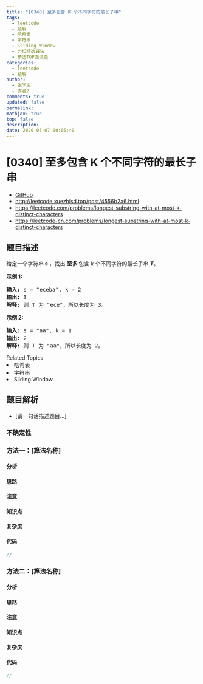 ```yaml
---
title: "[0340] 至多包含 K 个不同字符的最长子串"
tags:
  - leetcode
  - 题解
  - 哈希表
  - 字符串
  - Sliding Window
  - 力扣精选算法
  - 精选TOP面试题
categories:
  - leetcode
  - 题解
author:
  - 张学志
  - 作者2
comments: true
updated: false
permalink:
mathjax: true
top: false
description: ...
date: 2020-03-07 00:05:40
---
```



# [0340] 至多包含 K 个不同字符的最长子串
* [GitHub](https://github.com/algoboy101/LeetCodeCrowdsource/tree/master/_posts/QA/%5B0340%5D%20%E8%87%B3%E5%A4%9A%E5%8C%85%E5%90%AB%20K%20%E4%B8%AA%E4%B8%8D%E5%90%8C%E5%AD%97%E7%AC%A6%E7%9A%84%E6%9C%80%E9%95%BF%E5%AD%90%E4%B8%B2.md)
* http://leetcode.xuezhisd.top/post/4556b2a6.html
* https://leetcode.com/problems/longest-substring-with-at-most-k-distinct-characters
* https://leetcode-cn.com/problems/longest-substring-with-at-most-k-distinct-characters


## 题目描述

<p>给定一个字符串<strong><em> s</em></strong> ，找出&nbsp;<strong>至多&nbsp;</strong>包含<em> k</em> 个不同字符的最长子串 <strong><em>T</em></strong>。</p>

<p><strong>示例 1:</strong></p>

<pre><strong>输入: </strong>s = &quot;eceba&quot;, k = 2
<strong>输出: </strong>3
<strong>解释: </strong>则<strong> </strong>T 为 &quot;ece&quot;，所以长度为 3。</pre>

<p><strong>示例 2:</strong></p>

<pre><strong>输入: </strong>s = &quot;aa&quot;, k = 1
<strong>输出: </strong>2
<strong>解释: </strong>则 T 为 &quot;aa&quot;，所以长度为 2。
</pre>
<div><div>Related Topics</div><div><li>哈希表</li><li>字符串</li><li>Sliding Window</li></div></div>


## 题目解析
* [请一句话描述题目...]

### 不确定性


### 方法一：[算法名称]

#### 分析

#### 思路

#### 注意

#### 知识点

#### 复杂度

#### 代码

```cpp
//
```


### 方法二：[算法名称]

#### 分析

#### 思路

#### 注意

#### 知识点

#### 复杂度

#### 代码

```cpp
//
```


